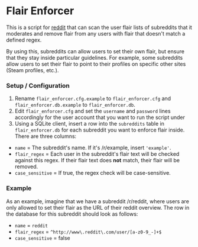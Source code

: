 # Flair Enforcer
This is a script for [reddit](http://www.reddit.com) that can scan the user flair lists of subreddits that it moderates and remove flair from any users with flair that doesn't match a defined regex.

By using this, subreddits can allow users to set their own flair, but ensure that they stay inside particular guidelines. For example, some subreddits allow users to set their flair to point to their profiles on specific other sites (Steam profiles, etc.).

### Setup / Configuration

1. Rename `flair_enforcer.cfg.example` to `flair_enforcer.cfg` and `flair_enforcer.db.example` to `flair_enforcer.db`.
2. Edit `flair_enforcer.cfg` and set the `username` and `password` lines accordingly for the user account that you want to run the script under
3. Using a SQLite client, insert a row into the `subreddits` table in `flair_enforcer.db` for each subreddit you want to enforce flair inside. There are three columns:

* `name` = The subreddit's name. If it's /r/example, insert `'example'`.
* `flair_regex` = Each user in the subreddit's flair text will be checked against this regex. If their flair text does **not** match, their flair will be removed.
* `case_sensitive` = If true, the regex check will be case-sensitive.

### Example

As an example, imagine that we have a subreddit /r/reddit, where users are only allowed to set their flair as the URL of their reddit overview. The row in the database for this subreddit should look as follows:

* `name` = `reddit`
* `flair_regex` = `^http://www\.reddit\.com/user/[a-z0-9_-]+$`
* `case_sensitive` = false
